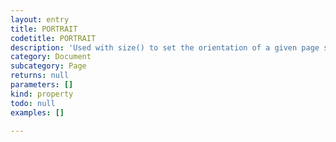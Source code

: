 ```yaml
---
layout: entry
title: PORTRAIT
codetitle: PORTRAIT
description: 'Used with size() to set the orientation of a given page size to portrait.'
category: Document
subcategory: Page
returns: null
parameters: []
kind: property
todo: null
examples: []

---
```

